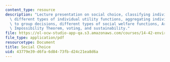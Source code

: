 ```yaml
---
content_type: resource
description: "Lecture presentation on social choice, classifying individual preferences,\
  \ different types of individual utility functions, aggregating individual preferences\
  \ to group decisions, different types of social welfare functions, Arrow\u2019s\
  \ Impossibility Theorem, voting, and sustainability."
file: https://ol-ocw-studio-app-qa.s3.amazonaws.com/courses/14-42-environmental-policy-and-economics-spring-2011/43779e39d6fa6d8473fbd24c21ea8d6a_MIT14_42S11_lec02.pdf
file_type: application/pdf
resourcetype: Document
title: Social Choice
uid: 43779e39-d6fa-6d84-73fb-d24c21ea8d6a
---
```

